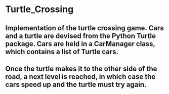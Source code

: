 # Turtle_Crossing

## Implementation of the turtle crossing game. Cars and a turtle are devised from the Python Turtle package. Cars are held in a CarManager class, which contains a list of Turtle cars.

## Once the turtle makes it to the other side of the road, a next level is reached, in which case the cars speed up and the turtle must try again.
